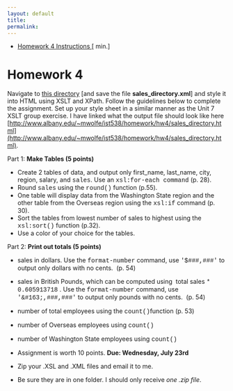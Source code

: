```yaml
---
layout: default
title: 
permalink:
---
```


- [Homework 4 Instructions ]() [ min.]

<h1> Homework 4</h1>

Navigate to [this directory](http://www.albany.edu/~mwolfe/ist538/homework/hw4/) [and save the file **sales_directory.xml**]  and style it into HTML using XSLT and XPath. Follow the guidelines below to  complete the assignment. Set up your style sheet in a similar manner as the Unit  7 XSLT group exercise. I have linked what the output file should look like here [http://www.albany.edu/~mwolfe/ist538/homework/hw4/sales_directory.html](http://www.albany.edu/~mwolfe/ist538/homework/hw4/sales_directory.html).

Part 1: **Make Tables (5 points)**

- Create 2 tables of data, and output  only <span class="computer">first_name,  last_name, city, region, salary</span>, and <span style="font-family:Courier">sales</span>. Use an <span style="font-family:Courier">xsl:for-each command</span> (p. 28).
- Round <span style="font-family:Courier">sales</span> using the <span style="font-family:Courier">round()</span> function (p.55).
- One table will display data from the  Washington State region and the other table from the Overseas region using the <span style="font-family:Courier">xsl:if</span> command (p. 30).
- Sort the tables from lowest number of  sales to highest using the <span style="font-family:Courier">xsl:sort()</span> function (p.32).
- Use a color of your choice for the tables.

Part 2: **Print out totals (5 points)**

    
- sales  in dollars. Use the <span style="font-family:Courier">format-number</span> command, use <span style="font-family:Courier">'$###,###'</span> to output only dollars with no  cents.  (p. 54)    
- sales  in British Pounds, which can be computed using  total sales <span style="font-family:Courier">* 0.605913718</span> . Use the <span style="font-family:Courier">format-number</span> command, use <span style="font-family:Courier">'&amp;#163;,###,###'</span> to output only pounds  with no cents.  (p. 54)
- number of total employees using the <span style="font-family:Courier">count()</span>function (p. 53)
- number of Overseas employees using <span style="font-family:Courier">count()</span>
- number  of Washington State employees using <span style="font-family:Courier">count() 
 
- Assignment  is worth 10 points. **Due: Wednesday, July 23rd**
- Zip your .XSL  and .XML files and email it to me.
- Be sure they  are in one folder. I should only receive _one .zip file_.